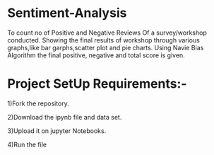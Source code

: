 # Sentiment-Analysis
To count no of Positive and Negative Reviews Of a survey/workshop conducted.
Showing the final results of workshop through various graphs,like bar garphs,scatter plot  and  pie charts.
Using Navie Bias Algorithm the final positive, negative and total score is given.

# Project SetUp Requirements:-
1)Fork the repository.

2)Download the ipynb file and data set.

3)Upload it on jupyter Notebooks.

4)Run the file


